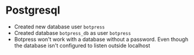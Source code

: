 # Postgresql
- Created new database user `botpress`
- Created database `botpress_db` as user `botpress`
- Botpress won't work with a database without a password. Even though the database isn't configured to listen outside localhost
